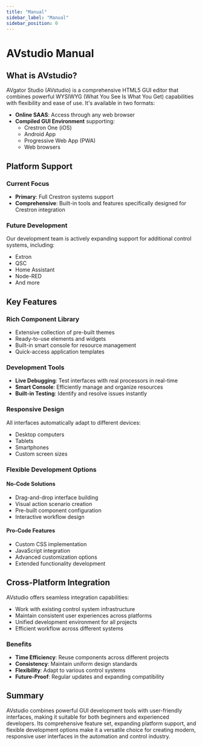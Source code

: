 ```yaml
---
title: "Manual"
sidebar_label: "Manual"
sidebar_position: 0
---
```


# AVstudio Manual

## What is AVstudio?

AVgator Studio (AVstudio) is a comprehensive HTML5 GUI editor that combines powerful WYSIWYG (What You See Is What You Get) capabilities with flexibility and ease of use. It's available in two formats:

- **Online SAAS**: Access through any web browser
- **Compiled GUI Environment** supporting:
  - Crestron One (iOS)
  - Android App
  - Progressive Web App (PWA)
  - Web browsers

## Platform Support

### Current Focus
- **Primary**: Full Crestron systems support
- **Comprehensive**: Built-in tools and features specifically designed for Crestron integration

### Future Development
Our development team is actively expanding support for additional control systems, including:
- Extron
- QSC
- Home Assistant
- Node-RED
- And more

## Key Features

### Rich Component Library
- Extensive collection of pre-built themes
- Ready-to-use elements and widgets
- Built-in smart console for resource management
- Quick-access application templates

### Development Tools
- **Live Debugging**: Test interfaces with real processors in real-time
- **Smart Console**: Efficiently manage and organize resources
- **Built-in Testing**: Identify and resolve issues instantly

### Responsive Design
All interfaces automatically adapt to different devices:
- Desktop computers
- Tablets
- Smartphones
- Custom screen sizes

### Flexible Development Options

#### No-Code Solutions
- Drag-and-drop interface building
- Visual action scenario creation
- Pre-built component configuration
- Interactive workflow design

#### Pro-Code Features
- Custom CSS implementation
- JavaScript integration
- Advanced customization options
- Extended functionality development

## Cross-Platform Integration

AVstudio offers seamless integration capabilities:
- Work with existing control system infrastructure
- Maintain consistent user experiences across platforms
- Unified development environment for all projects
- Efficient workflow across different systems

### Benefits
- **Time Efficiency**: Reuse components across different projects
- **Consistency**: Maintain uniform design standards
- **Flexibility**: Adapt to various control systems
- **Future-Proof**: Regular updates and expanding compatibility

## Summary

AVstudio combines powerful GUI development tools with user-friendly interfaces, making it suitable for both beginners and experienced developers. Its comprehensive feature set, expanding platform support, and flexible development options make it a versatile choice for creating modern, responsive user interfaces in the automation and control industry.


